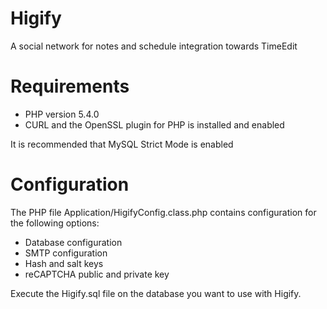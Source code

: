Higify
============================
A social network for notes and schedule integration towards TimeEdit


Requirements
============================
- PHP version 5.4.0
- CURL and the OpenSSL plugin for PHP is installed and enabled

It is recommended that MySQL Strict Mode is enabled

Configuration
============================
The PHP file Application/HigifyConfig.class.php contains configuration for the following options:
- Database configuration
- SMTP configuration
- Hash and salt keys
- reCAPTCHA public and private key

Execute the Higify.sql file on the database you want to use with Higify.
